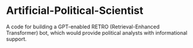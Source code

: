 # Artificial-Political-Scientist
A code for building a GPT-enabled RETRO (Retrieval-Enhanced Transformer) bot, which would provide political analysts with informational support. 

